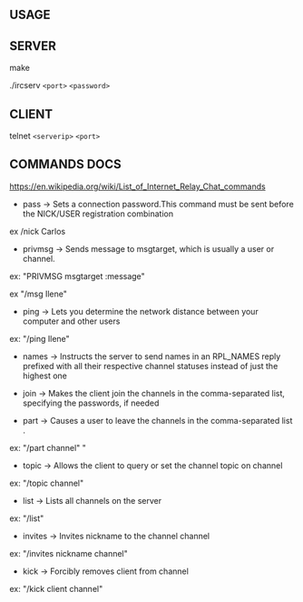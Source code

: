 ## USAGE

## SERVER

make

./ircserv `<port>` `<password>`

## CLIENT

telnet `<serverip>` `<port>`


## COMMANDS DOCS ##

https://en.wikipedia.org/wiki/List_of_Internet_Relay_Chat_commands

- pass -> Sets a connection password.This command must be sent before the NICK/USER registration combination

ex /nick Carlos
- privmsg ->  Sends message to msgtarget, which is usually a user or channel.

ex: "PRIVMSG msgtarget :message"

ex "/msg Ilene"
- ping -> Lets you determine the network distance between your computer and other users 

ex: "/ping Ilene"
- names -> Instructs the server to send names in an RPL_NAMES reply prefixed with all their respective channel statuses instead of just the highest one

- join -> Makes the client join the channels in the comma-separated list, specifying the passwords, if needed

- part -> Causes a user to leave the channels in the comma-separated list .

ex: "/part channel"
"
- topic -> Allows the client to query or set the channel topic on channel

ex: "/topic channel"

- list -> Lists all channels on the server

ex: "/list"

- invites -> Invites nickname to the channel channel

ex: "/invites nickname channel"

- kick -> Forcibly removes client from channel

ex: "/kick client channel"
